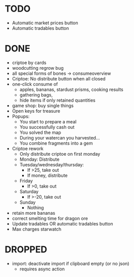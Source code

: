 # TODO
- Automatic market prices button
- Automatic tradables button

# DONE
- criptoe by cards
- woodcutting regrow bug
- all special forms of bones -> consumeoverview
- Criptoe: No distribute button when all closed
- one-click consume of
  - apples, bananas, stardust prisms,  cooking results
  - gathering bags,
  - hide items if only retained quantities
- game shop: buy single things
- Open keys for treasure
- Popups:
  - You start to prepare a meal
  - You successfully cash out
  - You solved the map
  - During your watercan you harvested...
  - You combine fragments into a gem
- Criptoe rework
  - Only distribute criptoe on first monday
  - Monday: Distribute
  - Tuesday/wednesday/thursday:
    - If >25, take out
    - If money, distribute
  - Friday
    - If >0, take out
  - Saturday
    - If >-20, take out
  - Sunday
    - Nothing
- retain more bananas
- correct smelting time for dragon ore
- Update tradables OR automatic tradables button
- Max charges starwatch

# DROPPED
- import: deactivate import if clipboard empty (or no json)
  - requires async action